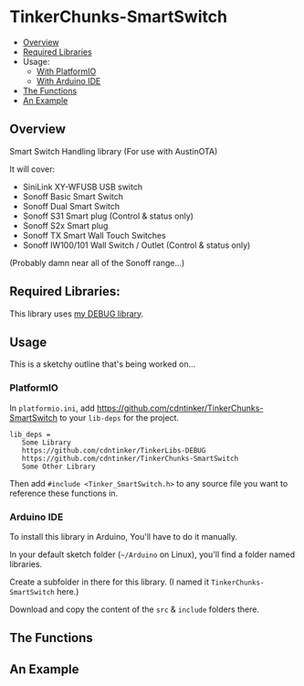 # TinkerChunks-SmartSwitch

- [Overview](#overview)
- [Required Libraries](#required-libraries)
- Usage:
  - [With PlatformIO](#platformio)
  - [With Arduino IDE](#arduino-ide)
- [The Functions](#the-functions)
- [An Example](#an-example)

## Overview
Smart Switch Handling library (For use with AustinOTA)

It will cover:
* SiniLink XY-WFUSB USB switch
* Sonoff Basic Smart Switch
* Sonoff Dual Smart Switch
* Sonoff S31 Smart plug (Control & status only)
* Sonoff S2x Smart plug
* Sonoff TX Smart Wall Touch Switches
* Sonoff IW100/101 Wall Switch / Outlet (Control & status only)

(Probably damn near all of the Sonoff range...)

## Required Libraries:

This library uses [my DEBUG library](https://github.com/cdntinker/TinkerLibs-DEBUG).

## Usage

This is a sketchy outline that's being worked on...

### PlatformIO
In `platformio.ini`, add https://github.com/cdntinker/TinkerChunks-SmartSwitch to your `lib-deps` for the project.

```
lib_deps =
   Some Library
   https://github.com/cdntinker/TinkerLibs-DEBUG
   https://github.com/cdntinker/TinkerChunks-SmartSwitch
   Some Other Library
```

Then add `#include <Tinker_SmartSwitch.h>` to any source file you want to reference these functions in.

### Arduino IDE
To install this library in Arduino, You'll have to do it manually.

In your default sketch folder (`~/Arduino` on Linux), you'll find a folder named libraries.

Create a subfolder in there for this library.  (I named it `TinkerChunks-SmartSwitch` here.)

Download and copy the content of the `src` & `include` folders there.

## The Functions
## An Example
